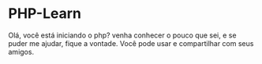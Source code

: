 # PHP-Learn
Olá, você está iniciando o php? venha conhecer o pouco que sei, e se puder me ajudar, fique a vontade. Você pode usar e compartilhar com seus amigos.
